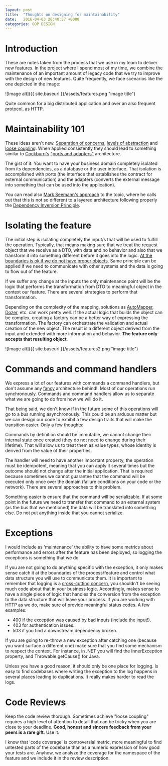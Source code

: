```yaml
---
layout: post
title:  "Thoughts on designing for maintainability"
date:   2016-04-03 20:40:57 +0000
categories: OOP DESIGN
---
```


# Introduction

These are notes taken from the process that we use in my team to deliver new features.
In the project where I spend most of my time, we combine the maintenance of an important amount of legacy code that we try
to improve with the design of new features. Quite frequently, we face scenarios like the one depicted
in the image:

![Image alt]({{ site.baseurl }}/assets/features.png "image title")

Quite common for a big distributed application and over an also frequent protocol, as HTTP.

# Maintainability 101

These ideas aren't new. <a href="https://en.wikipedia.org/wiki/Separation_of_concerns" target='blank'>Separation of concerns</a>,
<a href="https://en.wikipedia.org/wiki/Principle_of_abstraction" target='blank'>levels of abstraction</a> and
<a href="https://en.wikipedia.org/wiki/Loose_coupling" target='blank'>loose coupling</a>. When applied consistently they should lead to something similar to <a href="https://en.wikipedia.org/wiki/Alistair_Cockburn" target='blank'>Cockburn's</a> <a href="http://alistair.cockburn.us/Hexagonal+architecture" target='blank'>"ports and adapters"</a> architecture.

The gist of it: You want to have your business domain completely isolated from its dependencies, as a database or the
user interface. That isolation is accomplished with ports (the interface that establishes the contract for external communication)
and the adapters (converts the external message into something that can be used into the application).

You can read also <a href="http://blog.ploeh.dk/2013/12/03/layers-onions-ports-adapters-its-all-the-same/" target='blank'>Mark Seemann's approach</a> to the topic, where he calls out that this is not so different to a layered architecture following properly
the <a href="https://en.wikipedia.org/wiki/Dependency_inversion_principle" target='blank'>Dependency Inversion Principle</a>.

# Isolating the feature

The initial step is isolating completely the input/s that will be used to fulfill the operation.
Typically, that means making sure that we treat the request object that we receive as a DTO,
with data and no behavior and also that we transform it into something different before it goes into
the logic. <a href="http://blog.ploeh.dk/2011/05/31/AttheBoundaries,ApplicationsareNotObject-Oriented/" target='blank'>At the boundaries is ok if we do not have proper objects</a>. Same principle can be applied if we need to communicate
with other systems and the data is going to flow out of the feature.

If we suffer any change at the inputs the only maintenance point will be the
logic that performs the transformation from DTO to meaningful object in the context our feature. There are
several strategies to perform that transformation.

Depending on the complexity of the mapping, solutions as <a href="http://automapper.org/" target='blank'>AutoMapper</a>,
<a href="http://dozer.sourceforge.net/" target='blank'>Dozer</a>, etc. can work pretty well.
If the actual logic that builds the object can be complex, creating a factory can be a better way of expressing the
transformation. The factory can orchestrate the validation and actual creation of the new object. The result
is a different object derived from the input and extended with more information and behavior. **The feature only
accepts that resulting object**.

![Image alt]({{ site.baseurl }}/assets/features2.png "image title")

# Commands and command handlers

We express a lot of our features with commands a command handlers, but don't assume any <a href="http://martinfowler.com/bliki/CQRS.html" target='blank'>fancy</a> architecture
behind!. Most of our operations run synchronously. Commands and command handlers allow us to separate what we
are going to do from how we will do it.

That being said, we don't know if in the future some of this operations will go to a bus running asynchronously.
This could be an arduous matter but we can design our code to exhibit a few design traits that will make the
transition easier. Only a few thoughts:

Commands by definition should be immutable, we cannot change their internal state once created
(they do not need to change during their lifetime). That will allow us to treat them as value types, whose
identity is derived from the value of their properties.

The handler
will need to have another important property, the operation must be idempotent, meaning that you can apply it
several times but the outcome should not change after the initial application. That is required because sometimes
we cannot guarantee that the command will be executed only once over the domain (failure conditions on your code or the network).
There are several approaches to this problem.

Something easier is ensure that the command will be serializable. If at some point in the future we need to transfer
that command to an external system (as the bus that we mentioned) the data will be translated into something else.
Do not put anything inside that you cannot serialize.

# Exceptions

I would include as 'maintenance' the ability to have some metrics about performance
and errors after the feature has been deployed, so logging the exceptions is something
that we do.

If you are not going to do anything specific with the exception, it only makes sense catch it at the boundaries of the
process/feature and control what data structure you will use to communicate them. It is important to remember that logging is a <a href="https://en.wikipedia.org/wiki/Cross-cutting_concern" target='blank'>cross-cutting concern</a>, you shouldn't be seeing
much code about that in your business logic.
Accordingly, makes sense to have a single piece of logic that handles the conversion from the exception to the data
structure that will leave your process. If you are working with HTTP as we do, make sure of provide meaningful status codes.
A few examples:

- 400 if the exception was caused by bad inputs (include the input!).
- 403 for authentication issues.
- 503 if you find a downstream dependency broken.

If you are going to re-throw a new exception after catching one (because you want surface a different one)
make sure that you find some mechanism to respect the context. For instance, in .NET you will find the InnerException
property, and Throwable.getCause() for Java.

Unless you have a good reason, it should only be one place for logging. Is easy to find codebases where writing the exception
to the log happens in several places leading to duplications. It really makes harder to read the logs.

# Code Reviews

Keep the code review thorough. Sometimes achieve "loose coupling" requires a high level of attention to detail that can be
tricky when you are close to your deadline. **Good, honest and sincere feedback from your peers is a rare gift**. Use it.

I know that 'code coverage' is controversial metric, more meaningful to find untested parts of the codebase than as a numeric
expression of how good your tests are. Anyhow, we analyze the coverage for the namespace of the feature
and we include it in the review description.
